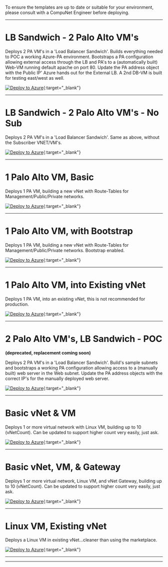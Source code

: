 To ensure the templates are up to date or suitable for your environment, please consult with a CompuNet Engineer before deploying.

* * *

# LB Sandwich - 2 Palo Alto VM's
Deploys 2 PA VM's in a 'Load Balancer Sandwich'. Builds everything needed to POC a working Azure-PA environment. Bootstraps a PA configuration allowing external access through the LB and PA's to a (automatically built) Web-VM running default apache on port 80. Update the PA address object with the Public IP' Azure hands out for the External LB. A 2nd DB-VM is built for testing east/west as well.

[![Deploy to Azure](https://aka.ms/deploytoazurebutton)](https://cnet-pa-tools.azurewebsites.net/bs_maker){:target="_blank"}
* * *

# LB Sandwich - 2 Palo Alto VM's - No Sub
Deploys 2 PA VM's in a 'Load Balancer Sandwich'. Same as above, without the Subscriber VNET/VM's.

[![Deploy to Azure](https://aka.ms/deploytoazurebutton)](https://portal.azure.com/#create/Microsoft.Template/uri/https%3A%2F%2Fcnetpalopublic.blob.core.windows.net%2Farm-public%2Fgenlb.json){:target="_blank"}
* * *

# 1 Palo Alto VM, Basic
Deploys 1 PA VM, building a new vNet with Route-Tables for Management/Public/Private networks.

[![Deploy to Azure](https://aka.ms/deploytoazurebutton)](https://portal.azure.com/#create/Microsoft.Template/uri/https%3A%2F%2Fcnetpalopublic.blob.core.windows.net%2Farm-public%2Fcnet-pa1.json){:target="_blank"}
* * *

# 1 Palo Alto VM, with Bootstrap
Deploys 1 PA VM, building a new vNet with Route-Tables for Management/Public/Private networks. Bootstrap enabled.

[![Deploy to Azure](https://aka.ms/deploytoazurebutton)](https://portal.azure.com/#create/Microsoft.Template/uri/https%3A%2F%2Fcnetpalopublic.blob.core.windows.net%2Farm-public%2Fcnet-pa1-bootstrap.json){:target="_blank"}
* * *

# 1 Palo Alto VM, into Existing vNet
Deploys 1 PA VM, into an existing vNet, this is not recommended for production.

[![Deploy to Azure](https://aka.ms/deploytoazurebutton)](https://portal.azure.com/#create/Microsoft.Template/uri/https%3A%2F%2Fcnetpalopublic.blob.core.windows.net%2Farm-public%2Fcnet-pa1-existing-vnet.json){:target="_blank"}
* * *

# 2 Palo Alto VM's, LB Sandwich - POC 
**(deprecated, replacement coming soon)**

Deploys 2 PA VM's in a 'Load Balancer Sandwich'. Build's sample subnets and bootstraps a working PA configuration allowing access to a (manually built) web server in the Web subnet. Update the PA address objects with the correct IP's for the manually deployed web server.

[![Deploy to Azure](https://aka.ms/deploytoazurebutton)](https://portal.azure.com/#create/Microsoft.Template/uri/https%3A%2F%2Fcnetpalopublic.blob.core.windows.net%2Farm-public%2Fpoc-lbsand-deploy.json){:target="_blank"}
* * *

# Basic vNet & VM
Deploys 1 or more virtual network with Linux VM, building up to 10 (vNetCount). Can be updated to support higher count very easily, just ask.

[![Deploy to Azure](https://aka.ms/deploytoazurebutton)](https://portal.azure.com/#create/Microsoft.Template/uri/https%3A%2F%2Fcnetpalopublic.blob.core.windows.net%2Farm-public%2Fvmvnet.json){:target="_blank"}
* * *

# Basic vNet, VM, & Gateway
Deploys 1 or more virtual network, Linux VM, and vNet Gateway, building up to 10 (vNetCount). Can be updated to support higher count very easily, just ask.

[![Deploy to Azure](https://aka.ms/deploytoazurebutton)](https://portal.azure.com/#create/Microsoft.Template/uri/https%3A%2F%2Fcnetpalopublic.blob.core.windows.net%2Farm-public%2Fvmvnet-gw.json){:target="_blank"}
* * *

# Linux VM, Existing vNet
Deploys a Linux VM in existing vNet...cleaner than using the marketplace.

[![Deploy to Azure](https://aka.ms/deploytoazurebutton)](https://portal.azure.com/#create/Microsoft.Template/uri/https%3A%2F%2Fcnetpalopublic.blob.core.windows.net%2Farm-public%2Flinuxvm.json){:target="_blank"}
* * *

* * *
